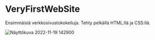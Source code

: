 # VeryFirstWebSite

Ensimmäisiä verkkosivustokokeiluja. Tehty pelkällä HTML:llä ja CSS:llä. 


![Näyttökuva 2022-11-19 142900](https://user-images.githubusercontent.com/88309715/202850964-f8953d50-3fc5-4815-b941-a09a52c854e6.png)
